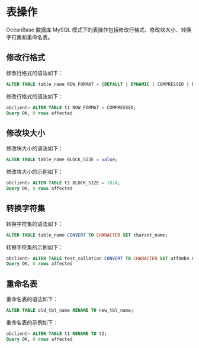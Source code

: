 # 表操作

OceanBase 数据库 MySQL 模式下的表操作包括修改行格式、修改块大小、转换字符集和重命名表。

## 修改行格式

修改行格式的语法如下：

```sql
ALTER TABLE table_name ROW_FORMAT = {DEFAULT | DYNAMIC | COMPRESSED | REDUNDANT | COMPACT};
```

修改行格式的语法如下：

```sql
obclient> ALTER TABLE t1 ROW_FORMAT = COMPRESSED;
Query OK, 0 rows affected
```

## 修改块大小

修改块大小的语法如下：

```sql
ALTER TABLE table_name BLOCK_SIZE = value;
```

修改块大小的示例如下：

```sql
obclient> ALTER TABLE t1 BLOCK_SIZE = 1024;
Query OK, 0 rows affected
```

## 转换字符集

转换字符集的语法如下：

```sql
ALTER TABLE table_name CONVERT TO CHARACTER SET charset_name;
```

转换字符集的示例如下：

```sql
obclient> ALTER TABLE test_collation CONVERT TO CHARACTER SET utf8mb4 COLLATE utf8mb4_bin;
Query OK, 0 rows affected
```

## 重命名表

重命名表的语法如下：

```sql
ALTER TABLE old_tbl_name RENAME TO new_tbl_name;
```

重命名表的示例如下：

```sql
obclient> ALTER TABLE t1 RENAME TO t2;
Query OK, 0 rows affected
```
